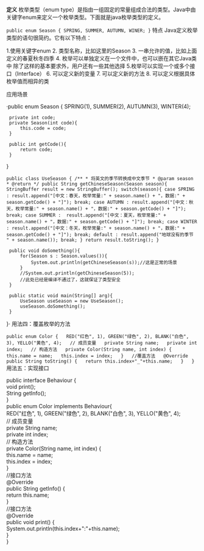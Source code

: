 **定义**
枚举类型（enum type）是指由一组固定的常量组成合法的类型。Java中由关键字enum来定义一个枚举类型。下面就是java枚举类型的定义。

`public enum Season {
    SPRING, SUMMER, AUTUMN, WINER;
}`
特点
Java定义枚举类型的语句很简约。它有以下特点：

1.使用关键字enum 
2. 类型名称，比如这里的Season 
3. 一串允许的值，比如上面定义的春夏秋冬四季 
4. 枚举可以单独定义在一个文件中，也可以嵌在其它Java类中
除了这样的基本要求外，用户还有一些其他选择
5.枚举可以实现一个或多个接口（Interface） 
6. 可以定义新的变量 
7. 可以定义新的方法 
8. 可以定义根据具体枚举值而相异的类

应用场景

·public enum Season {
     SPRING(1), SUMMER(2), AUTUMN(3), WINTER(4);
 
     private int code;
     private Season(int code){
         this.code = code;
     }
 
     public int getCode(){
         return code;
     }
 }
 
 `public class UseSeason {
     /**
      * 将英文的季节转换成中文季节
      * @param season
      * @return
      */
     public String getChineseSeason(Season season){
         StringBuffer result = new StringBuffer();
         switch(season){
             case SPRING :
                 result.append("[中文：春天，枚举常量:" + season.name() + "，数据:" + season.getCode() + "]");
                 break;
             case AUTUMN :
                 result.append("[中文：秋天，枚举常量:" + season.name() + "，数据:" + season.getCode() + "]");
                 break;
             case SUMMER : 
                 result.append("[中文：夏天，枚举常量:" + season.name() + "，数据:" + season.getCode() + "]");
                 break;
             case WINTER :
                 result.append("[中文：冬天，枚举常量:" + season.name() + "，数据:" + season.getCode() + "]");
                 break;
             default :
                 result.append("地球没有的季节 " + season.name());
                 break;
         }
         return result.toString();
     }`
 
     public void doSomething(){
         for(Season s : Season.values()){
             System.out.println(getChineseSeason(s));//这是正常的场景
         }
         //System.out.println(getChineseSeason(5));
         //此处已经是编译不通过了，这就保证了类型安全
     }
 
     public static void main(String[] arg){
         UseSeason useSeason = new UseSeason();
         useSeason.doSomething();
     }
 }·
 用法四：覆盖枚举的方法
 
 `public enum Color {  
    RED("红色", 1), GREEN("绿色", 2), BLANK("白色", 3), YELLO("黄色", 4);  
    // 成员变量  
    private String name;  
    private int index;  
    // 构造方法  
    private Color(String name, int index) {  
        this.name = name;  
        this.index = index;  
    }  
    //覆盖方法  
    @Override  
    public String toString() {  
        return this.index+"_"+this.name;  
    }  
}  `
用法五：实现接口
 
 public interface Behaviour {  
    void print();  
    String getInfo();  
}  
public enum Color implements Behaviour{  
    RED("红色", 1), GREEN("绿色", 2), BLANK("白色", 3), YELLO("黄色", 4);  
    // 成员变量  
    private String name;  
    private int index;  
    // 构造方法  
    private Color(String name, int index) {  
        this.name = name;  
        this.index = index;  
    }  
//接口方法  
    @Override  
    public String getInfo() {  
        return this.name;  
    }  
    //接口方法  
    @Override  
    public void print() {  
        System.out.println(this.index+":"+this.name);  
    }  
}  


 
